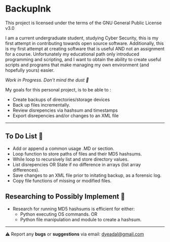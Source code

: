 # BackupInk

This project is licensed under the terms of the GNU General Public License v3.0

I am a current undergraduate student, studying Cyber Security, this is my first attempt in contributing towards open source software. Additionally, this is my first attempt at creating software that is useful AND not an assignment for a course. Unfortunately my educational path only introduced programming and scripting, and I want to obtain the ability to create useful scripts and programs that make managing my own environment (and hopefully yours) easier. 

_Work in Progress. Don't mind the dust :broom:_

My goals for this personal project, is to be able to :

- Create backups of directories/storage devices
- Back up files incrementally.
- Review disrepencies via hashsum and timestamps
- Export disrepencies and/or changes to an XML file


---

## To Do List :scroll: 
 - Add or append a common usage .MD or section.  
 - Loop function to store paths of files and their MD5 hashsums.
 - While loop to recursively list and store directory values.
 - List disrepencies OR State if no difference in arrays (list array differences).
 - Save changes to an XML file prior to initating backup, as a forensic log.
 - Copy file functions of missing or modified files.
 
 ## Researching to Possibly Implement :test_tube: 
 - Research for running MD5 hashsums is efficient for either: 
   - Python executing OS commands.
     OR
   - Python file manipulation and module to create a hashsum.
 
---

:warning: Report any **bugs** or **suggestions** via email: dyeadal@gmail.com
